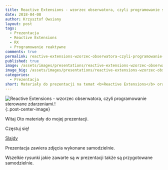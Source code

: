```yaml
---
title: Reactive Extensions - wzorzec obserwatora, czyli programowanie sterowane zdarzeniami.
date: 2018-04-08
author: Krzysztof Owsiany
layout: post
tags:
  - Prezentacja
  - Reactive Extensions
  - RX
  - Programowanie reaktywne
comments: true
permalink: reactive-extensions-wzorzec-obserwatora-czyli-programowanie-sterowane-zdarzeniami
published: true
image: /assets/images/presentations/reactive-extensions-wzorzec-obserwatora-czyli-programowanie-sterowane-zdarzeniami/post.jpg
image_big: /assets/images/presentations/reactive-extensions-wzorzec-obserwatora-czyli-programowanie-sterowane-zdarzeniami/post-big.jpg
categories:
  - Prezentacja
short: Materiały do prezentacji na temat <b>Reactive Extensions</b> oraz programowania sterowanego zdarzeniami. Wzorzec obserwatora. Podstawowe informacje. Idea działania.
---
```

![Reactive Extensions - wzorzec obserwatora, czyli programowanie sterowane zdarzeniami.!][post-big]{:.post-center-image}

Witaj
Oto materiały do mojej prezentacji.

Częstuj się!

[Slajdy][slides]

Prezentacja zawiera zdjęcia wykonane samodzielnie. 

Wszelkie rysunki jakie zawarte są w prezentacji także są przygotowane samodzielnie.

[slides]: /assets/slides/rx-wgdotnet.pdf

[post]: /assets/images/presentations/reactive-extensions-wzorzec-obserwatora-czyli-programowanie-sterowane-zdarzeniami/post.jpg
[post-big]: /assets/images/presentations/reactive-extensions-wzorzec-obserwatora-czyli-programowanie-sterowane-zdarzeniami/post-big.jpg